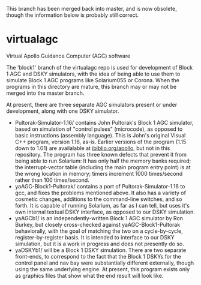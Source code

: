 This branch has been merged back into master, and is now obsolete, though the information below is probably still correct.

# virtualagc
Virtual Apollo Guidance Computer (AGC) software

The 'block1' branch of the virtualagc repo is used for development of Block 1 AGC and DSKY simulators, with the idea of being able to use them to simulate Block 1 AGC programs like Solarium055 or Corona.  When the programs in this directory are mature, this branch may or may not be merged into the master branch.

At present, there are three separate AGC simulators present or under development, along with one DSKY simulator.

- Pultorak-Simulator-1.16/ contains John Pultorak's Block 1 AGC simulator, based on simulation of "control pulses" (microcode), as opposed to basic instructions (assembly language).  This is John's original Visual C++ program, version 1.16, as-is.  Earlier versions of the program (1.15 down to 1.01) are availalable at [ibiblio.org/apollo](http://www.ibiblio.org/apollo/Pultorak.html), but not in this repository.  The program has three known defects that prevent it from being able to run Solarium:  It has only half the memory banks required; the interrupt-vector table (including the main program entry point) is at the wrong location in memory; timers increment 1000 times/second rather than 100 times/second.
- yaAGC-Block1-Pultorak/ contains a port of Pultorak-Simulator-1.16 to gcc, and fixes the problems mentioned above.  It also has a variety of cosmetic changes, additions to the command-line switches, and so forth.  It is capable of running Solarium, as far as I can tell, but uses it's own internal textual DSKY interface, as opposed to our DSKY simulation.
- yaAGCb1/ is an independently-written Block 1 AGC simulator by Ron Burkey, but closely cross-checked against yaAGC-Block1-Pultorak behaviorally, with the goal of matching the two on a cycle-by-cycle, register-by-register basis.  It is intended to interface to our DSKY simulation, but it is a work in progress and does not presently do so.
- yaDSKYb1/ will be a Block 1 DSKY simulation.  There are two separate front-ends, to correspond to the fact that the Block 1 DSKYs for the control panel and nav bay were substantially different externally, though using the same underlying engine.  At present, this program exists only as graphics files that show what the end result will look like.
